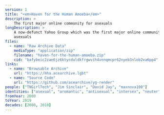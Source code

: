 ```yaml
---
version: 1
title: "<em>Haven for the Human Amoeba</em>"
description: >
    The first major online community for asexuals
longDescription: >
    A now-defunct Yahoo Group which was the first major online community for
    asexuals
files:
  - name: "Raw Archive Data"
    mediaType: "application/zip"
    filename: "haven-for-the-human-amoeba.zip"
    cid: "bafybeic2zae6jz6ktycduldkfrgwvih4vnnqmcpr62nyeb3nlob2va6pp4"
links:
  - name: "Browsable Archive"
    url: "https://hha.acearchive.lgbt"
  - name: "Source Code"
    url: "https://github.com/acearchive/yg-render"
people: ["TNGirlTech", "Jim Sinclair", "David Jay", "maxnova100"]
identities: ["asexual", "aromantic", "antisexual", "intersex", "neuter", "nonsexual"]
fromYear: 2000
toYear: 2019
decades: [2000, 2010]
---
```

